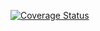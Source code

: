 [![Coverage Status](https://coveralls.io/repos/github/NiyongaboEric/chat-app/badge.svg?branch=master)](https://coveralls.io/github/NiyongaboEric/chat-app?branch=master) 